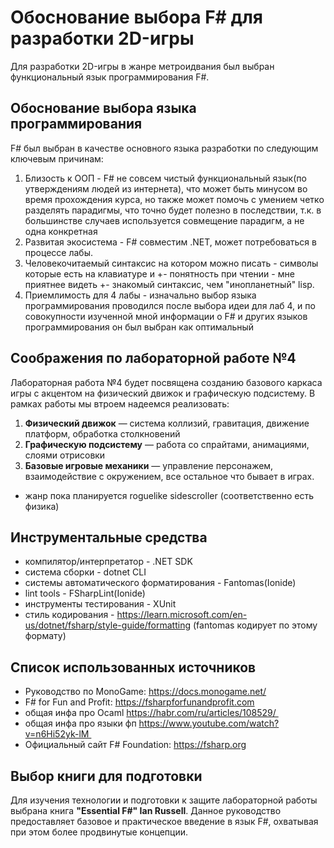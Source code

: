 # Обоснование выбора F# для разработки 2D-игры

Для разработки 2D-игры в жанре метроидвания был выбран функциональный язык программирования F#.
## Обоснование выбора языка программирования

F# был выбран в качестве основного языка разработки по следующим ключевым причинам:

1. Близость к ООП - F# не совсем чистый функциональный язык(по утверждениям людей из интернета), что может быть минусом во время прохождения курса, но также может помочь с умением четко разделять парадигмы, что точно будет полезно в последствии, т.к. в большинстве случаев используется совмещение парадигм, а не одна конкретная
2. Развитая экосистема - F# совместим .NET, может потребоваться в процессе лабы.
3. Человекочитаемый синтаксис на котором можно писать - символы которые есть на клавиатуре и +- понятность при чтении - мне приятнее видеть +- знакомый синтаксис, чем "инопланетный" lisp.
4. Приемлимость для 4 лабы - изначально выбор языка программирования проводился после выбора идеи для лаб 4, и по совокупности изученной мной информации о F# и других языков программирования он был выбран как оптимальный

## Соображения по лабораторной работе №4

Лабораторная работа №4 будет посвящена созданию базового каркаса игры с акцентом на физический движок и графическую подсистему. В рамках работы мы втроем надеемся реализовать:

1. **Физический движок** — система коллизий, гравитация, движение платформ, обработка столкновений
2. **Графическую подсистему** — работа со спрайтами, анимациями, слоями отрисовки
3. **Базовые игровые механики** — управление персонажем, взаимодействие с окружением, все остальное что бывает в играх.

 - жанр пока планируется roguelike sidescroller (соответственно есть физика)
## Инструментальные средства

- компилятор/интерпретатор - .NET SDK
- система сборки - dotnet CLI
- системы автоматического форматирования - Fantomas(Ionide)
- lint tools - FSharpLint(Ionide)
- инструменты тестирования - XUnit
- стиль кодирования - https://learn.microsoft.com/en-us/dotnet/fsharp/style-guide/formatting (fantomas кодирует по этому формату)

## Список использованных источников

- Руководство по MonoGame: https://docs.monogame.net/
- F# for Fun and Profit: https://fsharpforfunandprofit.com
- общая инфа про Ocaml https://habr.com/ru/articles/108529/ 
- общая инфа про языки фп https://www.youtube.com/watch?v=n6Hi52yk-lM 
- Официальный сайт F# Foundation: https://fsharp.org

## Выбор книги для подготовки

Для изучения технологии и подготовки к защите лабораторной работы выбрана книга **"Essential F#" Ian Russell**. Данное руководство предоставляет базовое и практическое введение в язык F#, охватывая при этом более продвинутые концепции.
